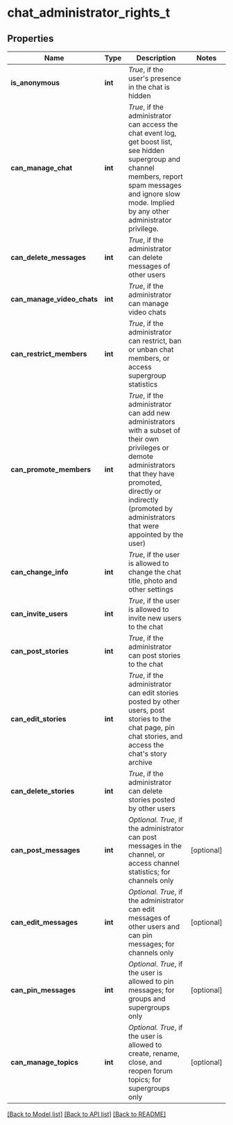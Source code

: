 # chat_administrator_rights_t

## Properties
Name | Type | Description | Notes
------------ | ------------- | ------------- | -------------
**is_anonymous** | **int** | *True*, if the user&#39;s presence in the chat is hidden | 
**can_manage_chat** | **int** | *True*, if the administrator can access the chat event log, get boost list, see hidden supergroup and channel members, report spam messages and ignore slow mode. Implied by any other administrator privilege. | 
**can_delete_messages** | **int** | *True*, if the administrator can delete messages of other users | 
**can_manage_video_chats** | **int** | *True*, if the administrator can manage video chats | 
**can_restrict_members** | **int** | *True*, if the administrator can restrict, ban or unban chat members, or access supergroup statistics | 
**can_promote_members** | **int** | *True*, if the administrator can add new administrators with a subset of their own privileges or demote administrators that they have promoted, directly or indirectly (promoted by administrators that were appointed by the user) | 
**can_change_info** | **int** | *True*, if the user is allowed to change the chat title, photo and other settings | 
**can_invite_users** | **int** | *True*, if the user is allowed to invite new users to the chat | 
**can_post_stories** | **int** | *True*, if the administrator can post stories to the chat | 
**can_edit_stories** | **int** | *True*, if the administrator can edit stories posted by other users, post stories to the chat page, pin chat stories, and access the chat&#39;s story archive | 
**can_delete_stories** | **int** | *True*, if the administrator can delete stories posted by other users | 
**can_post_messages** | **int** | *Optional*. *True*, if the administrator can post messages in the channel, or access channel statistics; for channels only | [optional] 
**can_edit_messages** | **int** | *Optional*. *True*, if the administrator can edit messages of other users and can pin messages; for channels only | [optional] 
**can_pin_messages** | **int** | *Optional*. *True*, if the user is allowed to pin messages; for groups and supergroups only | [optional] 
**can_manage_topics** | **int** | *Optional*. *True*, if the user is allowed to create, rename, close, and reopen forum topics; for supergroups only | [optional] 

[[Back to Model list]](../README.md#documentation-for-models) [[Back to API list]](../README.md#documentation-for-api-endpoints) [[Back to README]](../README.md)


